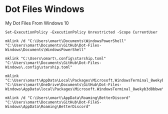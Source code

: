 # Dot Files Windows
 My Dot Files From Windows 10

`Set-ExecutionPolicy -ExecutionPolicy Unrestricted -Scope CurrentUser`

```
mklink /d "C:\Users\omart\Documents\WindowsPowerShell" "C:\Users\omart\Documents\GitHub\Dot-Files-Windows\Documents\WindowsPowerShell"

mklink "C:\Users\omart\.config\starship.toml" "C:\Users\omart\Documents\GitHub\Dot-Files-Windows\.config\starship.toml"

mklink "C:\Users\omart\AppData\Local\Packages\Microsoft.WindowsTerminal_8wekyb3d8bbwe\LocalState\settings.json" "C:\Users\omart\OneDrive\Documents\GitHub\Dot-Files-Windows\AppData\local\Packages\Microsoft.WindowsTerminal_8wekyb3d8bbwe\LocalState\settings.json"

mklink /d "C:\Users\omart\AppData\Roaming\BetterDiscord" "C:\Users\omart\Documents\GitHub\Dot-FileS-Windows\AppData\Roaming\BetterDiscord"
```